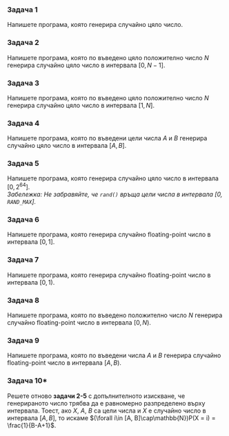 ### Задача 1
Напишете програма, която генерира случайно цяло число.

### Задача 2
Напишете програма, която по въведено цяло положително число $N$ генерира случайно цяло число в интервала $[0, N-1]$.

### Задача 3
Напишете програма, която по въведено цяло положително число $N$ генерира случайно цяло число в интервала $[1, N]$.

### Задача 4
Напишете програма, която по въведени цели числа $A$ и $B$ генерира случайно цяло число в интервала $[A, B]$.

### Задача 5
Напишете програма, която генерира случайно цяло число в интервала  $[0, 2^{64}]$.  
*Забележка: Не забравяйте, че `rand()` връща цели числа в интервала [0, `RAND_MAX`].*

### Задача 6
Напишете програма, която генерира случайно floating-point число в интервала $[0, 1]$.

### Задача 7
Напишете програма, която генерира случайно floating-point число в интервала $[0, 1)$.

### Задача 8
Напишете програма, която по въведено положително число $N$ генерира случайно floating-point число в интервала $[0, N)$.

### Задача 9
Напишете програма, която по въведени числа $A$ и $B$ генерира случайно floating-point число в интервала $[A, B)$.

### Задача 10\*
Решете отново **задачи 2-5** с допълнителното изискване, че генерираното число трябва да е равномерно разпределено върху интервала. Тоест, ако $X$, $A$, $B$ са цели числа и $X$ е случайно число в интервала $[A, B]$, то искаме $(\forall i\in [A, B]\cap\mathbb{N})P(X = i) = \frac{1}{B-A+1}$.
